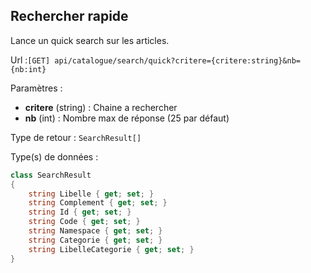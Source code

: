 ## <span id='rechercherapide'>Rechercher rapide</span>

Lance un quick search sur les articles.

Url :`[GET] api/catalogue/search/quick?critere={critere:string}&nb={nb:int}`

Paramètres : 

- **critere** (string) : Chaine a rechercher
- **nb** (int) : Nombre max de réponse (25 par défaut)

Type de retour : `SearchResult[]`

Type(s) de données :

```csharp
class SearchResult
{
	string Libelle { get; set; }
	string Complement { get; set; }
	string Id { get; set; }
	string Code { get; set; }
	string Namespace { get; set; }
	string Categorie { get; set; }
	string LibelleCategorie { get; set; }
}

```

